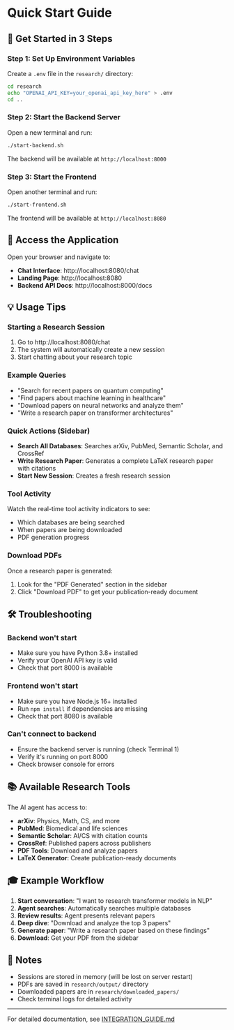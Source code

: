 # Quick Start Guide

## 🚀 Get Started in 3 Steps

### Step 1: Set Up Environment Variables

Create a `.env` file in the `research/` directory:
```bash
cd research
echo "OPENAI_API_KEY=your_openai_api_key_here" > .env
cd ..
```

### Step 2: Start the Backend Server

Open a new terminal and run:
```bash
./start-backend.sh
```

The backend will be available at `http://localhost:8000`

### Step 3: Start the Frontend

Open another terminal and run:
```bash
./start-frontend.sh
```

The frontend will be available at `http://localhost:8080`

## 🎯 Access the Application

Open your browser and navigate to:
- **Chat Interface**: http://localhost:8080/chat
- **Landing Page**: http://localhost:8080
- **Backend API Docs**: http://localhost:8000/docs

## 💡 Usage Tips

### Starting a Research Session
1. Go to http://localhost:8080/chat
2. The system will automatically create a new session
3. Start chatting about your research topic

### Example Queries
- "Search for recent papers on quantum computing"
- "Find papers about machine learning in healthcare"
- "Download papers on neural networks and analyze them"
- "Write a research paper on transformer architectures"

### Quick Actions (Sidebar)
- **Search All Databases**: Searches arXiv, PubMed, Semantic Scholar, and CrossRef
- **Write Research Paper**: Generates a complete LaTeX research paper with citations
- **Start New Session**: Creates a fresh research session

### Tool Activity
Watch the real-time tool activity indicators to see:
- Which databases are being searched
- When papers are being downloaded
- PDF generation progress

### Download PDFs
Once a research paper is generated:
1. Look for the "PDF Generated" section in the sidebar
2. Click "Download PDF" to get your publication-ready document

## 🛠️ Troubleshooting

### Backend won't start
- Make sure you have Python 3.8+ installed
- Verify your OpenAI API key is valid
- Check that port 8000 is available

### Frontend won't start
- Make sure you have Node.js 16+ installed
- Run `npm install` if dependencies are missing
- Check that port 8080 is available

### Can't connect to backend
- Ensure the backend server is running (check Terminal 1)
- Verify it's running on port 8000
- Check browser console for errors

## 📚 Available Research Tools

The AI agent has access to:
- **arXiv**: Physics, Math, CS, and more
- **PubMed**: Biomedical and life sciences
- **Semantic Scholar**: AI/CS with citation counts
- **CrossRef**: Published papers across publishers
- **PDF Tools**: Download and analyze papers
- **LaTeX Generator**: Create publication-ready documents

## 🎓 Example Workflow

1. **Start conversation**: "I want to research transformer models in NLP"
2. **Agent searches**: Automatically searches multiple databases
3. **Review results**: Agent presents relevant papers
4. **Deep dive**: "Download and analyze the top 3 papers"
5. **Generate paper**: "Write a research paper based on these findings"
6. **Download**: Get your PDF from the sidebar

## 📝 Notes

- Sessions are stored in memory (will be lost on server restart)
- PDFs are saved in `research/output/` directory
- Downloaded papers are in `research/downloaded_papers/`
- Check terminal logs for detailed activity

---

For detailed documentation, see [INTEGRATION_GUIDE.md](./INTEGRATION_GUIDE.md)
